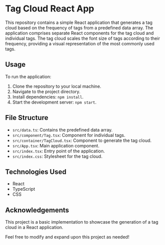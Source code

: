 # Tag Cloud React App

This repository contains a simple React application that generates a tag cloud based on the frequency of tags from a predefined data array. The application comprises separate React components for the tag cloud and individual tags. The tag cloud scales the font size of tags according to their frequency, providing a visual representation of the most commonly used tags.

## Usage

To run the application:

1. Clone the repository to your local machine.
2. Navigate to the project directory.
3. Install dependencies: `npm install`.
4. Start the development server: `npm start`.

## File Structure

- `src/data.ts`: Contains the predefined data array.
- `src/component/Tag.tsx`: Component for individual tags.
- `src/container/TagCloud.tsx`: Component to generate the tag cloud.
- `src/App.tsx`: Main application component.
- `src/index.tsx`: Entry point of the application.
- `src/index.css`: Stylesheet for the tag cloud.

## Technologies Used

- React
- TypeScript
- CSS

## Acknowledgements

This project is a basic implementation to showcase the generation of a tag cloud in a React application.

Feel free to modify and expand upon this project as needed!

